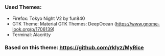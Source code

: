 #


### Used Themes:
 - Firefox: Tokyo Night V2 by fun840
 - GTK Theme: Material GTK Themes: DeepOcean (https://www.gnome-look.org/p/1706139)
 - Terminal: Alacritty
### Based on this theme: https://github.com/rklyz/MyRice
